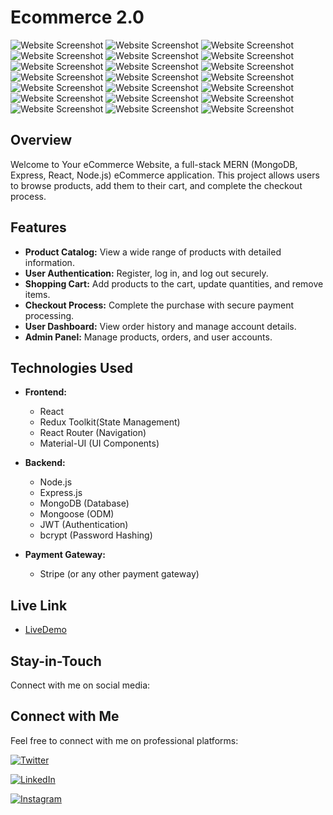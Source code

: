 # Ecommerce 2.0

![Website Screenshot](./client/src/Assets/WebsiteImages/web1.png)
![Website Screenshot](./client/src/Assets/WebsiteImages/web2.png)
![Website Screenshot](./client/src/Assets/WebsiteImages/web3.png)
![Website Screenshot](./client/src/Assets/WebsiteImages/web4.png)
![Website Screenshot](./client/src/Assets/WebsiteImages/web5.png)
![Website Screenshot](./client/src/Assets/WebsiteImages/web6.png)
![Website Screenshot](./client/src/Assets/WebsiteImages/web7.png)
![Website Screenshot](./client/src/Assets/WebsiteImages/web8.png)
![Website Screenshot](./client/src/Assets/WebsiteImages/web9.png)
![Website Screenshot](./client/src/Assets/WebsiteImages/web10.png)
![Website Screenshot](./client/src/Assets/WebsiteImages/web11.png)
![Website Screenshot](./client/src/Assets/WebsiteImages/web12.png)
![Website Screenshot](./client/src/Assets/WebsiteImages/web13.png)
![Website Screenshot](./client/src/Assets/WebsiteImages/web14.png)
![Website Screenshot](./client/src/Assets/WebsiteImages/web15.png)
![Website Screenshot](./client/src/Assets/WebsiteImages/web16.png)
![Website Screenshot](./client/src/Assets/WebsiteImages/web17.png)
![Website Screenshot](./client/src/Assets/WebsiteImages/web18.png)
![Website Screenshot](./client/src/Assets/WebsiteImages/web19.png)
![Website Screenshot](./client/src/Assets/WebsiteImages/web20.png)
![Website Screenshot](./client/src/Assets/WebsiteImages/web21.png)

## Overview

Welcome to Your eCommerce Website, a full-stack MERN (MongoDB, Express, React, Node.js) eCommerce application. This project allows users to browse products, add them to their cart, and complete the checkout process.

## Features

- **Product Catalog:** View a wide range of products with detailed information.
- **User Authentication:** Register, log in, and log out securely.
- **Shopping Cart:** Add products to the cart, update quantities, and remove items.
- **Checkout Process:** Complete the purchase with secure payment processing.
- **User Dashboard:** View order history and manage account details.
- **Admin Panel:** Manage products, orders, and user accounts.

## Technologies Used

- **Frontend:**
  - React
  - Redux Toolkit(State Management)
  - React Router (Navigation)
  - Material-UI (UI Components)

- **Backend:**
  - Node.js
  - Express.js
  - MongoDB (Database)
  - Mongoose (ODM)
  - JWT (Authentication)
  - bcrypt (Password Hashing)
  
- **Payment Gateway:**
  - Stripe (or any other payment gateway)

## Live Link

 - [LiveDemo](https://ecommerce20.netlify.app/)

## Stay-in-Touch

Connect with me on social media:

## Connect with Me

Feel free to connect with me on professional platforms:

[![Twitter](https://img.shields.io/badge/Twitter-rohith_m_kira-00acee?style=for-the-badge&logo=twitter&logoColor=white)](https://twitter.com/rohith_m_kira)

[![LinkedIn](https://img.shields.io/badge/LinkedIn-rohith_kira-0077b5?style=for-the-badge&logo=linkedin&logoColor=white)](https://www.linkedin.com/in/rohith-kira-bab309267/)
 
[![Instagram](https://img.shields.io/badge/Instagram-rohith_codes-e4405f?style=for-the-badge&logo=instagram&logoColor=white)](https://www.instagram.com/rohith_codes/)
